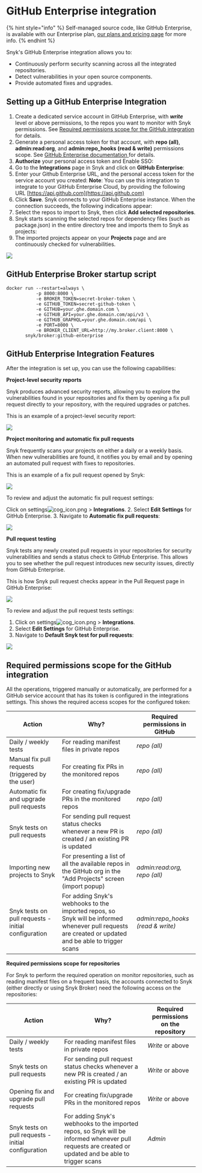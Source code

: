 # GitHub Enterprise integration

{% hint style="info" %}
Self-managed source code, like GitHub Enterprise, is available with our Enterprise plan, [ our plans and pricing page](https://snyk.io/plans) for more info.
{% endhint %}

Snyk's GitHub Enterprise integration allows you to:

* Continuously perform security scanning across all the integrated repositories.
* Detect vulnerabilities in your open source components.
* Provide automated fixes and upgrades.

## Setting up a GitHub Enterprise Integration

1. Create a dedicated service account in GitHub Enterprise, with _**write**_ level or above permissions, to the repos you want to monitor with Snyk permissions. See [Required permissions scope for the GitHub integration](github-enterprise-integration.md#required-permissions-scope-for-the-github-integration) for details.
2. Generate a personal access token for that account, with **repo (all)**, **admin:read:org**, and **admin:repo\_hooks (read & write)** permissions scope. See [GitHub Enterprise documentation ](https://docs.github.com/en/enterprise-server@2.22/github/authenticating-to-github/creating-a-personal-access-token)for details.
3. **Authorize** your personal access token and Enable SSO:
4. Go to the **Integrations** page in Snyk and click on **GitHub Enterprise**:
5. Enter your Github Enterprise URL, and the personal access token for the service account you created: **Note**: You can use this integration to integrate to your GitHub Enterprise Cloud, by providing the following URL [https://api.github.com](https://api.github.com)
6. Click **Save**. Snyk connects to your GitHub Enterprise instance. When the connection succeeds, the following indications appear:
7. Select the repos to import to Snyk, then click **Add selected repositories**.
8. Snyk starts scanning the selected repos for dependency files (such as package.json) in the entire directory tree and imports them to Snyk as projects:
9. The imported projects appear on your **Projects** page and are continuously checked for vulnerabilities.

![](<../../../.gitbook/assets/which\_repos (3) (5) (9) (7) (18) (23).jpg>)

## GitHub Enterprise Broker startup script

```
docker run --restart=always \
           -p 8000:8000 \
           -e BROKER_TOKEN=secret-broker-token \
           -e GITHUB_TOKEN=secret-github-token \
           -e GITHUB=your.ghe.domain.com \
           -e GITHUB_API=your.ghe.domain.com/api/v3 \
           -e GITHUB_GRAPHQL=your.ghe.domain.com/api \
           -e PORT=8000 \
           -e BROKER_CLIENT_URL=http://my.broker.client:8000 \
       snyk/broker:github-enterprise
```

## GitHub Enterprise Integration Features

After the integration is set up, you can use the following capabilities:

**Project-level security reports**

Snyk produces advanced security reports, allowing you to explore the vulnerabilities found in your repositories and fix them by opening a fix pull request directly to your repository, with the required upgrades or patches.

This is an example of a project-level security report:

![](<../../../.gitbook/assets/mceclip0-22- (2) (5) (6) (1) (22).png>)

**Project monitoring and automatic fix pull requests**

Snyk frequently scans your projects on either a daily or a weekly basis. When new vulnerabilities are found, it notifies you by email and by opening an automated pull request with fixes to repositories.

This is an example of a fix pull request opened by Snyk:

![](../../../.gitbook/assets/uuid-6cfdaf0b-c349-468d-fe65-4f80bad110ea-en.png)

To review and adjust the automatic fix pull request settings:

Click on settings![cog\_icon.png](../../../.gitbook/assets/cog\_icon.png) > **Integrations**. 2. Select **Edit Settings** for GitHub Enterprise. 3. Navigate to **Automatic fix pull requests**:

![](<../../../.gitbook/assets/mceclip4 (1) (2) (6) (7) (3) (23).png>)

**Pull request testing**

Snyk tests any newly created pull requests in your repositories for security vulnerabilities and sends a status check to GitHub Enterprise. This allows you to see whether the pull request introduces new security issues, directly from GitHub Enterprise.

This is how Snyk pull request checks appear in the Pull Request page in GitHub Enterprise:

![](<../../../.gitbook/assets/uuid-87113833-be79-dbe2-8860-a3f224d654c4-en (2) (2) (6) (5) (19).png>)

To review and adjust the pull request tests settings:

1. Click on settings![cog\_icon.png](../../../.gitbook/assets/cog\_icon.png) > **Integrations**.
2. Select **Edit Settings** for GitHub Enterprise.
3. Navigate to **Default Snyk test for pull requests**:

![](<../../../.gitbook/assets/mceclip5 (1) (1).png>)

## Required permissions scope for the GitHub integration

All the operations, triggered manually or automatically, are performed for a GitHub service account that has its token is configured in the integrations settings. This shows the required access scopes for the configured token:

| **Action**                                          | **Why?**                                                                                                                                              | **Required permissions in GitHub** |
| --------------------------------------------------- | ----------------------------------------------------------------------------------------------------------------------------------------------------- | ---------------------------------- |
| Daily / weekly tests                                | For reading manifest files in private repos                                                                                                           | _repo (all)_                       |
| Manual fix pull requests (triggered by the user)    | For creating fix PRs in the monitored repos                                                                                                           | _repo (all)_                       |
| Automatic fix and upgrade pull requests             | For creating fix/upgrade PRs in the monitored repos                                                                                                   | _repo (all)_                       |
| Snyk tests on pull requests                         | For sending pull request status checks whenever a new PR is created / an existing PR is updated                                                       | _repo (all)_                       |
| Importing new projects to Snyk                      | For presenting a list of all the available repos in the GitHub org in the "Add Projects" screen (import popup)                                        | _admin:read:org, repo (all)_       |
| Snyk tests on pull requests - initial configuration | For adding Snyk's webhooks to the imported repos, so Snyk will be informed whenever pull requests are created or updated and be able to trigger scans | _admin:repo\_hooks (read & write)_ |

**Required permissions scope for repositories**

For Snyk to perform the required operation on monitor repositories, such as reading manifest files on a frequent basis, the accounts connected to Snyk (either directly or using Snyk Broker) need the following access on the repositories:

| **Action**                                          | **Why?**                                                                                                                                              | **Required permissions on the repository** |
| --------------------------------------------------- | ----------------------------------------------------------------------------------------------------------------------------------------------------- | ------------------------------------------ |
| Daily / weekly tests                                | For reading manifest files in private repos                                                                                                           | _Write_ or above                           |
| Snyk tests on pull requests                         | For sending pull request status checks whenever a new PR is created / an existing PR is updated                                                       | _Write_ or above                           |
| Opening fix and upgrade pull requests               | For creating fix/upgrade PRs in the monitored repos                                                                                                   | _Write_ or above                           |
| Snyk tests on pull requests - initial configuration | For adding Snyk's webhooks to the imported repos, so Snyk will be informed whenever pull requests are created or updated and be able to trigger scans | _Admin_                                    |
